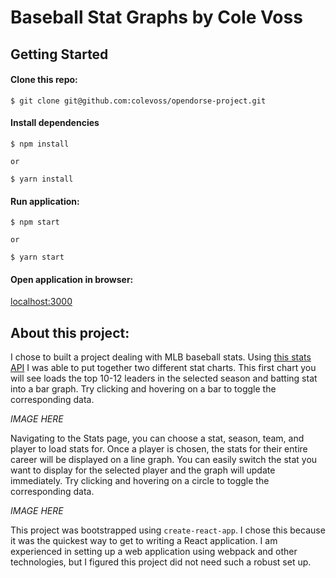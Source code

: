 # Baseball Stat Graphs by Cole Voss

## Getting Started

#### Clone this repo:

```
$ git clone git@github.com:colevoss/opendorse-project.git
```

#### Install dependencies

```
$ npm install

or

$ yarn install
```

#### Run application:

```
$ npm start

or

$ yarn start
```

#### Open application in browser:

[localhost:3000](http://localhost:3000)

## About this project:

I chose to built a project dealing with MLB baseball stats. Using [this stats API](https://appac.github.io/mlb-data-api-docs/) I was able to put together two different stat charts. This first chart you will see loads the top 10-12 leaders in the selected season and batting stat into a bar graph. Try clicking and hovering on a bar to toggle the corresponding data.

_IMAGE HERE_

Navigating to the Stats page, you can choose a stat, season, team, and player to load stats for. Once a player is chosen, the stats for their entire career will be displayed on a line graph. You can easily switch the stat you want to display for the selected player and the graph will update immediately. Try clicking and hovering on a circle to toggle the corresponding data.

_IMAGE HERE_

This project was bootstrapped using `create-react-app`. I chose this because it was the quickest way to get to writing a React application. I am experienced in setting up a web application using webpack and other technologies, but I figured this project did not need such a robust set up.
